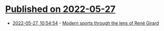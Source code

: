 # [Published on 2022-05-27](index.md)

* [2022-05-27, 10:54:54](https://news.ycombinator.com/item?id=31528088) - [Modern sports through the lens of René Girard](https://xandfootball.substack.com/p/modern-football-through-the-lens)
